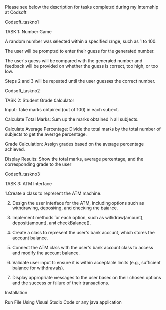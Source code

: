Please see below the description for tasks completed during my Internship at Codsoft

Codsoft_taskno1

TASK 1: Number Game

A random number was selected within a specified range, such as 1 to 100.
  
The user will be prompted to enter their guess for the generated number.
  
The user's guess will be compared with the generated number and feedback will be provided on whether the guess is correct, too high, or too low.
  
Steps 2 and 3 will be repeated until the user guesses the correct number.


Codsoft_taskno2

TASK 2:  Student Grade Calculator

Input: Take marks obtained (out of 100) in each subject.

Calculate Total Marks: Sum up the marks obtained in all subjects.

Calculate Average Percentage: Divide the total marks by the total number of subjects to get the
average percentage.

Grade Calculation: Assign grades based on the average percentage achieved.

Display Results: Show the total marks, average percentage, and the corresponding grade to the user


Codsoft_taskno3

TASK 3: ATM Interface

1.Create a class to represent the ATM machine.

2. Design the user interface for the ATM, including options such as withdrawing, depositing, and
checking the balance.

3. Implement methods for each option, such as withdraw(amount), deposit(amount), and
checkBalance().

4. Create a class to represent the user's bank account, which stores the account balance.

5. Connect the ATM class with the user's bank account class to access and modify the account
balance.

6. Validate user input to ensure it is within acceptable limits (e.g., sufficient balance for withdrawals).

7. Display appropriate messages to the user based on their chosen options and the success or failure
of their transactions.


Installation

Run File Using Visual Studio Code or any java application
